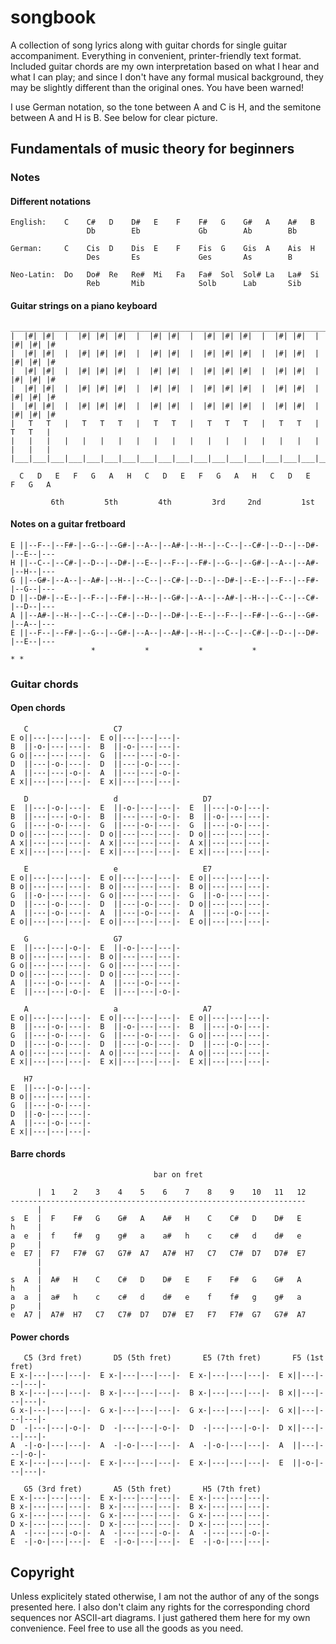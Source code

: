 # songbook

A collection of song lyrics along with guitar chords for single guitar
accompaniment. Everything in convenient, printer-friendly text format.
Included guitar chords are my own interpretation based on what I hear
and what I can play; and since I don't have any formal musical
background, they may be slightly different than the original ones. You
have been warned!

I use German notation, so the tone between A and C is H, and the
semitone between A and H is B. See below for clear picture.

## Fundamentals of music theory for beginners

### Notes

#### Different notations

```
English:    C    C#   D    D#   E    F    F#   G    G#   A    A#   B
                 Db        Eb             Gb        Ab        Bb

German:     C    Cis  D    Dis  E    F    Fis  G    Gis  A    Ais  H
                 Des       Es             Ges       As        B

Neo-Latin:  Do   Do#  Re   Re#  Mi   Fa   Fa#  Sol  Sol# La   La#  Si
                 Reb       Mib            Solb      Lab       Sib
```

#### Guitar strings on a piano keyboard

```
_________________________________________________________________________________
|  |#| |#|  |  |#| |#| |#|  |  |#| |#|  |  |#| |#| |#|  |  |#| |#|  |  |#| |#| |#
|  |#| |#|  |  |#| |#| |#|  |  |#| |#|  |  |#| |#| |#|  |  |#| |#|  |  |#| |#| |#
|  |#| |#|  |  |#| |#| |#|  |  |#| |#|  |  |#| |#| |#|  |  |#| |#|  |  |#| |#| |#
|  |#| |#|  |  |#| |#| |#|  |  |#| |#|  |  |#| |#| |#|  |  |#| |#|  |  |#| |#| |#
|  |#| |#|  |  |#| |#| |#|  |  |#| |#|  |  |#| |#| |#|  |  |#| |#|  |  |#| |#| |#
|   T   T   |   T   T   T   |   T   T   |   T   T   T   |   T   T   |   T   T   |
|   |   |   |   |   |   |   |   |   |   |   |   |   |   |   |   |   |   |   |   |
|___|___|___|___|___|___|___|___|___|___|___|___|___|___|___|___|___|___|___|___|

  C   D   E   F   G   A   H   C   D   E   F   G   A   H   C   D   E   F   G   A

         6th         5th         4th         3rd     2nd         1st
```

#### Notes on a guitar fretboard

```
E ||--F--|--F#-|--G--|--G#-|--A--|--A#-|--H--|--C--|--C#-|--D--|--D#-|--E--|---
H ||--C--|--C#-|--D--|--D#-|--E--|--F--|--F#-|--G--|--G#-|--A--|--A#-|--H--|---
G ||--G#-|--A--|--A#-|--H--|--C--|--C#-|--D--|--D#-|--E--|--F--|--F#-|--G--|---
D ||--D#-|--E--|--F--|--F#-|--H--|--G#-|--A--|--A#-|--H--|--C--|--C#-|--D--|---
A ||--A#-|--H--|--C--|--C#-|--D--|--D#-|--E--|--F--|--F#-|--G--|--G#-|--A--|---
E ||--F--|--F#-|--G--|--G#-|--A--|--A#-|--H--|--C--|--C#-|--D--|--D#-|--E--|---
                  *           *           *           *                * *
```

### Guitar chords

#### Open chords

```
   C                   C7
E o||---|---|---|-  E o||---|---|---|-
B  ||-o-|---|---|-  B  ||-o-|---|---|-
G o||---|---|---|-  G  ||---|---|-o-|-
D  ||---|-o-|---|-  D  ||---|-o-|---|-
A  ||---|---|-o-|-  A  ||---|---|-o-|-
E x||---|---|---|-  E x||---|---|---|-

   D                   d                   D7
E  ||---|-o-|---|-  E  ||-o-|---|---|-  E  ||---|-o-|---|-
B  ||---|---|-o-|-  B  ||---|---|-o-|-  B  ||-o-|---|---|-
G  ||---|-o-|---|-  G  ||---|-o-|---|-  G  ||---|-o-|---|-
D o||---|---|---|-  D o||---|---|---|-  D o||---|---|---|-
A x||---|---|---|-  A x||---|---|---|-  A x||---|---|---|-
E x||---|---|---|-  E x||---|---|---|-  E x||---|---|---|-

   E                   e                   E7
E o||---|---|---|-  E o||---|---|---|-  E o||---|---|---|-
B o||---|---|---|-  B o||---|---|---|-  B o||---|---|---|-
G  ||-o-|---|---|-  G o||---|---|---|-  G  ||-o-|---|---|-
D  ||---|-o-|---|-  D  ||---|-o-|---|-  D o||---|---|---|-
A  ||---|-o-|---|-  A  ||---|-o-|---|-  A  ||---|-o-|---|-
E o||---|---|---|-  E o||---|---|---|-  E o||---|---|---|-

   G                   G7
E  ||---|---|-o-|-  E  ||-o-|---|---|-
B o||---|---|---|-  B o||---|---|---|-
G o||---|---|---|-  G o||---|---|---|-
D o||---|---|---|-  D o||---|---|---|-
A  ||---|-o-|---|-  A  ||---|-o-|---|-
E  ||---|---|-o-|-  E  ||---|---|-o-|-

   A                   a                   A7
E o||---|---|---|-  E o||---|---|---|-  E o||---|---|---|-
B  ||---|-o-|---|-  B  ||-o-|---|---|-  B  ||---|-o-|---|-
G  ||---|-o-|---|-  G  ||---|-o-|---|-  G o||---|---|---|-
D  ||---|-o-|---|-  D  ||---|-o-|---|-  D  ||---|-o-|---|-
A o||---|---|---|-  A o||---|---|---|-  A o||---|---|---|-
E x||---|---|---|-  E x||---|---|---|-  E x||---|---|---|-

   H7
E  ||---|-o-|---|-
B o||---|---|---|-
G  ||---|-o-|---|-
D  ||-o-|---|---|-
A  ||---|-o-|---|-
E x||---|---|---|-
```

#### Barre chords

```
                                bar on fret

      |  1    2    3    4    5    6    7    8    9    10   11   12
------------------------------------------------------------------
      |
s  E  |  F    F#   G    G#   A    A#   H    C    C#   D    D#   E
h     |
a  e  |  f    f#   g    g#   a    a#   h    c    c#   d    d#   e
p     |
e  E7 |  F7   F7#  G7   G7#  A7   A7#  H7   C7   C7#  D7   D7#  E7
      |
      |
s  A  |  A#   H    C    C#   D    D#   E    F    F#   G    G#   A
h     |
a  a  |  a#   h    c    c#   d    d#   e    f    f#   g    g#   a
p     |
e  A7 |  A7#  H7   C7   C7#  D7   D7#  E7   F7   F7#  G7   G7#  A7
```

#### Power chords

```
   C5 (3rd fret)       D5 (5th fret)       E5 (7th fret)       F5 (1st fret)
E x-|---|---|---|-  E x-|---|---|---|-  E x-|---|---|---|-  E x||---|---|---|-
B x-|---|---|---|-  B x-|---|---|---|-  B x-|---|---|---|-  B x||---|---|---|-
G x-|---|---|---|-  G x-|---|---|---|-  G x-|---|---|---|-  G x||---|---|---|-
D  -|---|---|-o-|-  D  -|---|---|-o-|-  D  -|---|---|-o-|-  D x||---|---|---|-
A  -|-o-|---|---|-  A  -|-o-|---|---|-  A  -|-o-|---|---|-  A  ||---|---|-o-|-
E x-|---|---|---|-  E x-|---|---|---|-  E x-|---|---|---|-  E  ||-o-|---|---|-

   G5 (3rd fret)       A5 (5th fret)       H5 (7th fret)
E x-|---|---|---|-  E x-|---|---|---|-  E x-|---|---|---|-
B x-|---|---|---|-  B x-|---|---|---|-  B x-|---|---|---|-
G x-|---|---|---|-  G x-|---|---|---|-  G x-|---|---|---|-
D x-|---|---|---|-  D x-|---|---|---|-  D x-|---|---|---|-
A  -|---|---|-o-|-  A  -|---|---|-o-|-  A  -|---|---|-o-|-
E  -|-o-|---|---|-  E  -|-o-|---|---|-  E  -|-o-|---|---|-
```

## Copyright

Unless explicitely stated otherwise, I am not the author of any of the
songs presented here. I also don't claim any rights for the
corresponding chord sequences nor ASCII-art diagrams. I just gathered
them here for my own convenience. Feel free to use all the goods as you
need.

